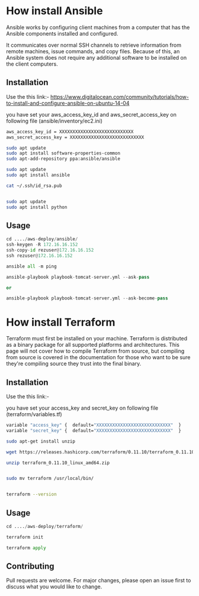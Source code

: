 # How install Ansible

Ansible works by configuring client machines from a computer that has the Ansible 
components installed and configured.

It communicates over normal SSH channels to retrieve information from remote machines, 
issue commands, and copy files. Because of this, an Ansible system does not require any additional 
software to be installed on the client computers.

## Installation

Use the this link:- https://www.digitalocean.com/community/tutorials/how-to-install-and-configure-ansible-on-ubuntu-14-04

you have set your aws_access_key_id and aws_secret_access_key on following file (ansible/inventory/ec2.ini)

```bash
aws_access_key_id = XXXXXXXXXXXXXXXXXXXXXXXXXXXX
aws_secret_access_key = XXXXXXXXXXXXXXXXXXXXXXXXXXXX
```


```bash
sudo apt update
sudo apt install software-properties-common
sudo apt-add-repository ppa:ansible/ansible

sudo apt update
sudo apt install ansible

cat ~/.ssh/id_rsa.pub


sudo apt update
sudo apt install python
```

## Usage

```python
cd ..../aws-deploy/ansible/
ssh-keygen -R 172.16.16.152
ssh-copy-id rezuser@172.16.16.152
ssh rezuser@172.16.16.152

ansible all -m ping

ansible-playbook playbook-tomcat-server.yml --ask-pass

or

ansible-playbook playbook-tomcat-server.yml --ask-become-pass
```

# How install Terraform

Terraform must first be installed on your machine. Terraform is distributed as a binary package 
for all supported platforms and architectures. This page will not cover how to compile Terraform from source, but compiling from source is covered in the documentation for those who want to be sure they're compiling source they trust into the final binary.

## Installation

Use the this link:- 

you have set your access_key and secret_key on following file (terraform/variables.tf)

```bash
variable "access_key" {  default="XXXXXXXXXXXXXXXXXXXXXXXXXXXX"  }
variable "secret_key" {  default="XXXXXXXXXXXXXXXXXXXXXXXXXXXX"  }
```


```bash
sudo apt-get install unzip

wget https://releases.hashicorp.com/terraform/0.11.10/terraform_0.11.10_linux_amd64.zip

unzip terraform_0.11.10_linux_amd64.zip


sudo mv terraform /usr/local/bin/


terraform --version 
```

## Usage

```python
cd ..../aws-deploy/terraform/

terraform init

terraform apply
```

## Contributing
Pull requests are welcome. For major changes, please open an issue first to discuss what you would like to change.